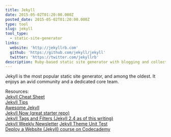 ```yaml
---
title: Jekyll
date: 2015-05-02T01:20:00.000Z
posted_date: 2015-05-02T01:20:00.000Z
type: tool
slug: jekyll
tool_type: 
  - static-site-generator
links:
  website: 'http://jekyllrb.com'
  github: 'https://github.com/jekyll/jekyll'
  twitter: 'https://twitter.com/jekyllrb'
description: Ruby-based static site generator with blogging and collections
---
```



Jekyll is the most popular static site generator, and among the oldest. It enjoys an avid community and a dedicated core team.

Resources:
<br>[Jekyll Cheat Sheet](http://cheat.jekyll.tips/)
<br>[Jekyll Tips](http://jekyll.tips/)
<br>[Awesome Jekyll](https://github.com/planetjekyll/awesome-jekyll)
<br>[Jekyll Now (great starter repo)](https://github.com/barryclark/jekyll-now)
<br>[Jekyll Tags and Filters (Jekyll 2.4 as of this writing)](http://jekyll.pygmeeweb.com/tests/)
<br>[Jekyll Weekly Newsletter](http://jekyllweekly.com/) [Jekyll Theme Unit Test](https://github.com/mmistakes/jekyll-theme-unit-test)
<br>[Deploy a Website (Jekyll) course on Codecademy](https://www.codecademy.com/courses/deploy-a-website)